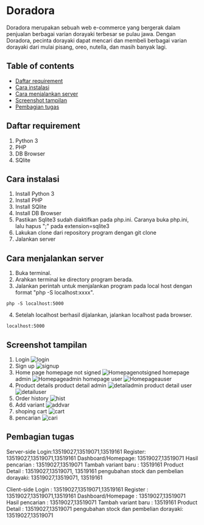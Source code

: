 # Doradora
Doradora merupakan sebuah web e-commerce yang bergerak dalam penjualan berbagai varian dorayaki terbesar se pulau jawa. Dengan Doradora, pecinta dorayaki dapat mencari dan membeli berbagai varian dorayaki dari mulai pisang, oreo, nutella, dan masih banyak lagi.

## Table of contents
* [Daftar requirement](#Daftar-requirement)
* [Cara instalasi](#Cara-instalasi)
* [Cara menjalankan server](#Cara-menjalankan-server)
* [Screenshot tampilan](#Screenshot-tampilan)
* [Pembagian tugas](#Pembagian-tugas)


## Daftar requirement
1. Python 3
2. PHP
3. DB Browser
4. SQlite

## Cara instalasi
1. Install Python 3
2. Install PHP
3. Install SQlite
4. Install DB Browser
5. Pastikan Sqlite3 sudah diaktifkan pada php.ini. Caranya buka php.ini, lalu hapus ";" pada extension=sqlite3 
6. Lakukan clone dari repository program dengan git clone
7. Jalankan server

## Cara menjalankan server
1. Buka terminal.
2. Arahkan terminal ke directory program berada.
3. Jalankan perintah untuk menjalankan program pada local host dengan format "php -S localhost:xxxx".
```
php -S localhost:5000
```
4. Setelah localhost berhasil dijalankan, jalankan localhost pada browser.
```
localhost:5000
```
## Screenshot tampilan
1. Login
![login](./SS/Login.png)
2. Sign up
![signup](./SS/Signup.png)
3. Home page
homepage not signed
![Homepagenotsigned](./SS/Homepagenotsigned.png)
homepage admin
![Homepageadmin](./SS/adminhomepage.png)
homepage user
![Homepageauser](./SS/homepageuser.png)
3. Product details
product detail admin
![detailadmin](./SS/detailAdmin.jpg)
product detail user
![detailuser](./SS/detailNon.jpg)
4. Order history
![hist](./SS/orderhistory.jpg)
5. Add variant
![addvar](./SS/addnewvariant.jpg)
6. shoping cart
![cart](./SS/keranjang.jpg)
7. pencarian
![cari](./SS/Pencarian.png)

## Pembagian tugas 
Server-side
Login:13519027,13519071,13519161
Register: 13519027,13519071,13519161
Dashboard/Homepage: 13519027,13519071
Hasil pencarian : 13519027,13519071
Tambah variant baru : 13519161
Product Detail : 13519027,13519071, 13519161
pengubahan stock dan pembelian dorayaki: 13519027,13519071, 13519161


Client-side
Login : 13519027,13519071,13519161
Register : 13519027,13519071,13519161
Dashboard/Homepage : 13519027,13519071
Hasil pencarian : 13519027,13519071
Tambah variant baru : 13519161
Product Detail : 13519027,13519071
pengubahan stock dan pembelian dorayaki: 13519027,13519071
